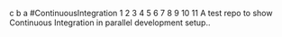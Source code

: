 c
b
a
#ContinuousIntegration
1
2
3
4
5
6
7
8
9
10
11
A test repo to show Continuous Integration in parallel development setup..

